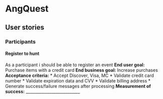 # AngQuest

## User stories

### Participants
#### Register to hunt
As a participant i should be able to register an event
**End user goal:** Purchase items with a credit card
**End business goal:** Increase purchases
**Acceptance criteria:**
    * Accept Discover, Visa, MC
    * Validate credit card number
    * Validate expiration data and CVV
    * Validate billing address
    * Generate success/failure messages after processing
**Measurement of success:** ___________________________
